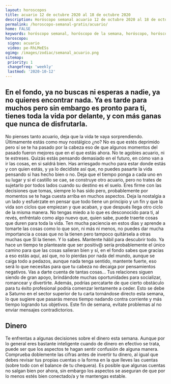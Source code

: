 ```yaml
---
layout: horoscopos
title: acuario 12 de octubre 2020 al 18 de octubre 2020 
description: Horóscopo semanal acuario 12 de octubre 2020 al 18 de octubre 2020. En el fondo, ya no buscas ni esperas a nadie, ya no quieres encontrar nada. Ya es tarde para muchos pero sin embargo es pronto para ti, tienes toda la vida por delante, y con más ganas que nunca de disfrutarla.
permalink: /horoscopo-semanal-gratis/acuario/
home: FALSE
keywords: horóscopo semanal, horóscopo de la semana, horóscopo, horóscopo gratis,horóscopos, horóscopo esperanza gracia, horoscopos acuario la semana, horóscopos gratis, Tarot, Astrologia, Zodíaco, acuario, horoscopo gratis, semanal
horoscopo:
 signo: acuario
 video: pe-RhLMeESs
ogimg: /images/zodiac/semanal_acuario.png
sitemap:
 priority: 1
 changefreq: 'weekly'
 lastmod: '2020-10-12'
---
```




## En el fondo, ya no buscas ni esperas a nadie, ya no quieres encontrar nada. Ya es tarde para muchos pero sin embargo es pronto para ti, tienes toda la vida por delante, y con más ganas que nunca de disfrutarla.

No pienses tanto acuario, deja que la vida te vaya sorprendiendo. Últimamente estás como muy nostálgico ¿no? No es que estés deprimido pero sí se te ha pasado por la cabeza eso de que algunos momentos del pasado fueron mejores que en el que estás ahora. No te agobies acuario, ni te estreses. Quizás estás pensando demasiado en el futuro, en cómo van a ir las cosas, en si saldrá bien. Has arriesgado mucho para estar donde estás y con quien estás, y ya lo decidiste así que, no puedes pasarte la vida pensando si has hecho bien o no. Deja que el tiempo ponga a cada uno en su lugar y si el castillo se cae, se construye otro acuario, pero no trates de sujetarlo por todos lados cuando su destino es el suelo. Eres firme con las decisiones que tomas, siempre lo has sido pero, probablemente por momentos se te haga cuesta arriba en muchos aspectos. Deja la nostalgia a un lado y esfuérzate en pensar que todo tiene un principio y un fin y que la vida son ciclos que empiezan y que acaban, y que después llega otro ciclo de la misma manera. No tengas miedo a lo que es desconocido para ti, al revés, enfréntalo como algo nuevo que, quien sabe, puede traerte cosas que duren para toda la vida. Ten mucha paciencia en estos días y aprende a tomarte las cosas como lo que son, ni más ni menos, no puedes dar mucha importancia a cosas que no la tienen pero tampoco quitársela a otras muchas que SI la tienen. Y lo sabes. Mantente hábil para descubrir todo. Ya hace un tiempo te planteaste que ser positiv@ sería probablemente el único camino para que las cosas salieran bien y sí, en el fondo sabes que gracias a eso estás aquí, así que, no lo pierdas por nada del mundo, aunque se caiga todo a pedazos, aunque nada tenga sentido, mantente fuerte, eso será lo que necesitas para que tu cabeza no decaiga por pensamientos negativos. Vas a darte cuenta de tantas cosas… Tus relaciones siguen siendo de gran apoyo, brindándote muchas oportunidades para socializar, romancear y divertirte. Además, podrías percatarte de que cierto obstáculo para tu éxito profesional podría comenzar lentamente a ceder. Esto se debe a Saturno en el sector superior de tu carta tornándose directo esta semana, lo que sugiere que pasarás menos tiempo nadando contra corriente y más tiempo logrando tus objetivos. Este fin de semana, evítate problemas al no enviar mensajes contradictorios.

## Dinero

Te enfrentas a algunas decisiones sobre el dinero esta semana. Aunque por lo general eres bastante inteligente cuando de dinero en efectivo se trata, puede ser que los aspectos te hagan sentir confusión de alguna manera. Comprueba doblemente las cifras antes de invertir tu dinero, al igual que debes revisar tus propias cuentas o la forma en la que lleves las cuentas (sobre todo con el balance de tu chequera). Es posible que algunas cuentas no salgan bien por ahora, sin embargo los aspectos se aseguran de que por lo menos estés bien conectado/a y te mantengas estable.
